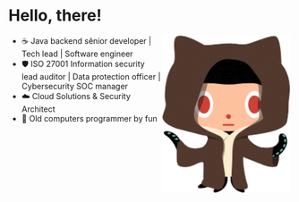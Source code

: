 # Hello, there! 

<img align='right' src="Jedi_git.png" width="230">
 
- ☕  Java backend sênior developer | Tech lead | Software engineer
- 🛡️  ISO 27001 Information security lead auditor | Data protection officer | Cybersecurity SOC manager
- :cloud:	Cloud Solutions & Security Architect
- 💾  Old computers programmer by fun

